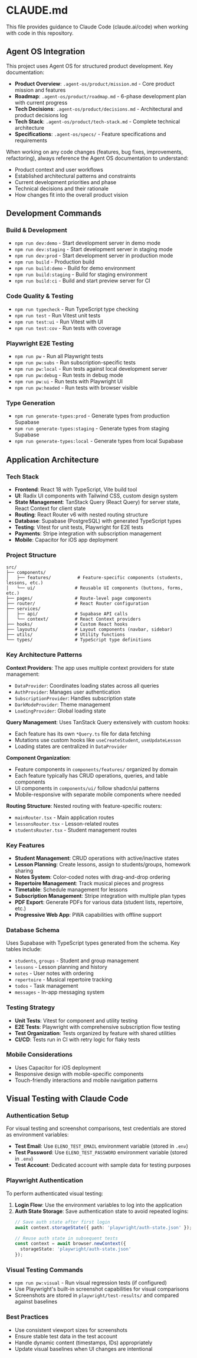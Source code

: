 # CLAUDE.md

This file provides guidance to Claude Code (claude.ai/code) when working with code in this repository.

## Agent OS Integration

This project uses Agent OS for structured product development. Key documentation:

- **Product Overview**: `.agent-os/product/mission.md` - Core product mission and features
- **Roadmap**: `.agent-os/product/roadmap.md` - 6-phase development plan with current progress
- **Tech Decisions**: `.agent-os/product/decisions.md` - Architectural and product decisions log
- **Tech Stack**: `.agent-os/product/tech-stack.md` - Complete technical architecture
- **Specifications**: `.agent-os/specs/` - Feature specifications and requirements

When working on any code changes (features, bug fixes, improvements, refactoring), always reference the Agent OS documentation to understand:

- Product context and user workflows
- Established architectural patterns and constraints
- Current development priorities and phase
- Technical decisions and their rationale
- How changes fit into the overall product vision

## Development Commands

### Build & Development

- `npm run dev:demo` - Start development server in demo mode
- `npm run dev:staging` - Start development server in staging mode
- `npm run dev:prod` - Start development server in production mode
- `npm run build` - Production build
- `npm run build:demo` - Build for demo environment
- `npm run build:staging` - Build for staging environment
- `npm run build:ci` - Build and start preview server for CI

### Code Quality & Testing

- `npm run typecheck` - Run TypeScript type checking
- `npm run test` - Run Vitest unit tests
- `npm run test:ui` - Run Vitest with UI
- `npm run test:cov` - Run tests with coverage

### Playwright E2E Testing

- `npm run pw` - Run all Playwright tests
- `npm run pw:subs` - Run subscription-specific tests
- `npm run pw:local` - Run tests against local development server
- `npm run pw:debug` - Run tests in debug mode
- `npm run pw:ui` - Run tests with Playwright UI
- `npm run pw:headed` - Run tests with browser visible

### Type Generation

- `npm run generate-types:prod` - Generate types from production Supabase
- `npm run generate-types:staging` - Generate types from staging Supabase
- `npm run generate-types:local` - Generate types from local Supabase

## Application Architecture

### Tech Stack

- **Frontend**: React 18 with TypeScript, Vite build tool
- **UI**: Radix UI components with Tailwind CSS, custom design system
- **State Management**: TanStack Query (React Query) for server state, React Context for client state
- **Routing**: React Router v6 with nested routing structure
- **Database**: Supabase (PostgreSQL) with generated TypeScript types
- **Testing**: Vitest for unit tests, Playwright for E2E tests
- **Payments**: Stripe integration with subscription management
- **Mobile**: Capacitor for iOS app deployment

### Project Structure

```
src/
├── components/
│   ├── features/          # Feature-specific components (students, lessons, etc.)
│   └── ui/               # Reusable UI components (buttons, forms, etc.)
├── pages/                # Route-level page components
├── router/               # React Router configuration
├── services/
│   ├── api/              # Supabase API calls
│   └── context/          # React Context providers
├── hooks/                # Custom React hooks
├── layouts/              # Layout components (navbar, sidebar)
├── utils/                # Utility functions
└── types/                # TypeScript type definitions
```

### Key Architecture Patterns

**Context Providers**: The app uses multiple context providers for state management:

- `DataProvider`: Coordinates loading states across all queries
- `AuthProvider`: Manages user authentication
- `SubscriptionProvider`: Handles subscription state
- `DarkModeProvider`: Theme management
- `LoadingProvider`: Global loading state

**Query Management**: Uses TanStack Query extensively with custom hooks:

- Each feature has its own `*Query.ts` file for data fetching
- Mutations use custom hooks like `useCreateStudent`, `useUpdateLesson`
- Loading states are centralized in `DataProvider`

**Component Organization**:

- Feature components in `components/features/` organized by domain
- Each feature typically has CRUD operations, queries, and table components
- UI components in `components/ui/` follow shadcn/ui patterns
- Mobile-responsive with separate mobile components where needed

**Routing Structure**: Nested routing with feature-specific routers:

- `mainRouter.tsx` - Main application routes
- `lessonsRouter.tsx` - Lesson-related routes
- `studentsRouter.tsx` - Student management routes

### Key Features

- **Student Management**: CRUD operations with active/inactive states
- **Lesson Planning**: Create lessons, assign to students/groups, homework sharing
- **Notes System**: Color-coded notes with drag-and-drop ordering
- **Repertoire Management**: Track musical pieces and progress
- **Timetable**: Schedule management for lessons
- **Subscription Management**: Stripe integration with multiple plan types
- **PDF Export**: Generate PDFs for various data (student lists, repertoire, etc.)
- **Progressive Web App**: PWA capabilities with offline support

### Database Schema

Uses Supabase with TypeScript types generated from the schema. Key tables include:

- `students`, `groups` - Student and group management
- `lessons` - Lesson planning and history
- `notes` - User notes with ordering
- `repertoire` - Musical repertoire tracking
- `todos` - Task management
- `messages` - In-app messaging system

### Testing Strategy

- **Unit Tests**: Vitest for component and utility testing
- **E2E Tests**: Playwright with comprehensive subscription flow testing
- **Test Organization**: Tests organized by feature with shared utilities
- **CI/CD**: Tests run in CI with retry logic for flaky tests

### Mobile Considerations

- Uses Capacitor for iOS deployment
- Responsive design with mobile-specific components
- Touch-friendly interactions and mobile navigation patterns

## Visual Testing with Claude Code

### Authentication Setup

For visual testing and screenshot comparisons, test credentials are stored as environment variables:

- **Test Email**: Use `ELENO_TEST_EMAIL` environment variable (stored in `.env`)
- **Test Password**: Use `ELENO_TEST_PASSWORD` environment variable (stored in `.env`)
- **Test Account**: Dedicated account with sample data for testing purposes

### Playwright Authentication

To perform authenticated visual testing:

1. **Login Flow**: Use the environment variables to log into the application
2. **Auth State Storage**: Save authentication state to avoid repeated logins:
   ```typescript
   // Save auth state after first login
   await context.storageState({ path: 'playwright/auth-state.json' });
   
   // Reuse auth state in subsequent tests
   const context = await browser.newContext({ 
     storageState: 'playwright/auth-state.json' 
   });
   ```

### Visual Testing Commands

- `npm run pw:visual` - Run visual regression tests (if configured)
- Use Playwright's built-in screenshot capabilities for visual comparisons
- Screenshots are stored in `playwright/test-results/` and compared against baselines

### Best Practices

- Use consistent viewport sizes for screenshots
- Ensure stable test data in the test account
- Handle dynamic content (timestamps, IDs) appropriately
- Update visual baselines when UI changes are intentional

